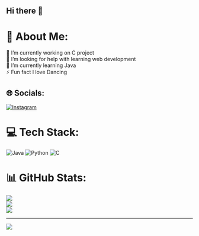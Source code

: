 ## Hi there 👋
# 💫 About Me:
🔭 I’m currently working on C project<br>🤝 I’m looking for help with learning web development <br>🌱 I’m currently learning Java<br>⚡ Fun fact I love Dancing


## 🌐 Socials:
[![Instagram](https://img.shields.io/badge/Instagram-%23E4405F.svg?logo=Instagram&logoColor=white)](https://instagram.com/bhumikaa.19) 

# 💻 Tech Stack:
![Java](https://img.shields.io/badge/java-%23ED8B00.svg?style=plastic&logo=openjdk&logoColor=white) ![Python](https://img.shields.io/badge/python-3670A0?style=plastic&logo=python&logoColor=ffdd54) ![C](https://img.shields.io/badge/c-%2300599C.svg?style=plastic&logo=c&logoColor=white)
# 📊 GitHub Stats:
![](https://github-readme-stats.vercel.app/api?username=BhumikaSalian&theme=shadow_blue&hide_border=false&include_all_commits=false&count_private=false)<br/>
![](https://github-readme-streak-stats.herokuapp.com/?user=BhumikaSalian&theme=shadow_blue&hide_border=false)<br/>
![](https://github-readme-stats.vercel.app/api/top-langs/?username=BhumikaSalian&theme=shadow_blue&hide_border=false&include_all_commits=false&count_private=false&layout=compact)

---
[![](https://visitcount.itsvg.in/api?id=BhumikaSalian&icon=0&color=0)](https://visitcount.itsvg.in)

<!-- Proudly created with GPRM ( https://gprm.itsvg.in ) -->
